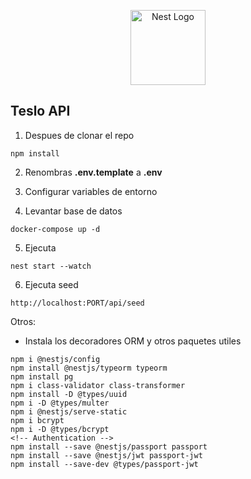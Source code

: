 <p align="center">
  <a href="http://nestjs.com/" target="blank"><img src="https://nestjs.com/img/logo-small.svg" width="120" alt="Nest Logo" /></a>
</p>

[circleci-image]: https://img.shields.io/circleci/build/github/nestjs/nest/master?token=abc123def456
[circleci-url]: https://circleci.com/gh/nestjs/nest

## Teslo API

1. Despues de clonar el repo
```
npm install
```
2. Renombras __.env.template__ a __.env__

3. Configurar variables de entorno 

4. Levantar base de datos 
```
docker-compose up -d
```
5. Ejecuta 
```
nest start --watch
```

6. Ejecuta seed
```
http://localhost:PORT/api/seed

```

Otros: 
- Instala los decoradores ORM y otros paquetes utiles
```
npm i @nestjs/config
npm install @nestjs/typeorm typeorm
npm install pg
npm i class-validator class-transformer
npm install -D @types/uuid
npm i -D @types/multer
npm i @nestjs/serve-static
npm i bcrypt
npm i -D @types/bcrypt
<!-- Authentication -->
npm install --save @nestjs/passport passport
npm install --save @nestjs/jwt passport-jwt
npm install --save-dev @types/passport-jwt

```
